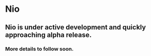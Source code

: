 # Nio

## Nio is under active development and quickly approaching alpha release.

### More details to follow soon.

